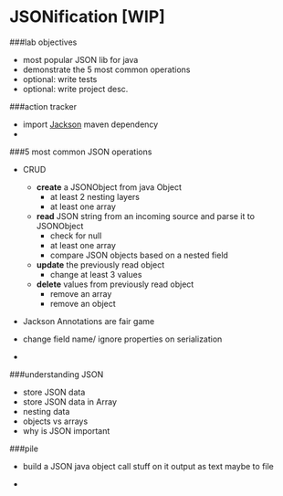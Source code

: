 # JSONification [WIP]

###lab objectives
* most popular JSON lib for java
* demonstrate the 5 most common operations
* optional: write tests
* optional: write project desc.

###action tracker
* import [Jackson](http://mvnrepository.com/artifact/com.fasterxml.jackson.core/jackson-databind) maven dependency  
* 

###5 most common JSON operations
* CRUD 
    + **create** a JSONObject from java Object
        + at least 2 nesting layers
        + at least one array
    + **read** JSON string from an incoming source and parse it to JSONObject
        + check for null 
        + at least one array
        + compare JSON objects based on a nested field 
    + **update** the previously read object
        + change at least 3 values
    + **delete** values from previously read object
        + remove an array
        + remove an object
        
* Jackson Annotations are fair game
* change field name/ ignore properties on serialization
* 
###understanding JSON
* store JSON data
* store JSON data in Array
* nesting data
* objects vs arrays
* why is JSON important

###pile
* build a JSON java object
    call stuff on it
    output as text
    maybe to file

* 
